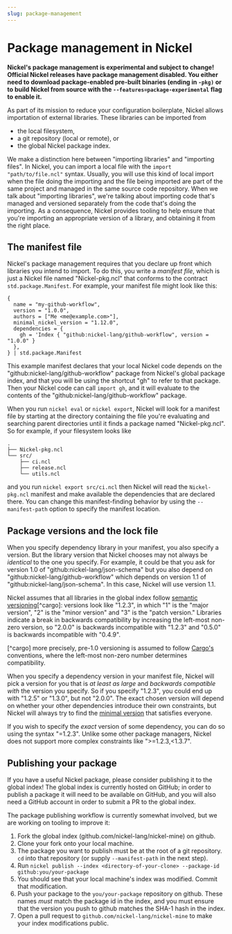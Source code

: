 ```yaml
---
slug: package-management
---
```


# Package management in Nickel

**Nickel's package management is experimental and subject to change! Official
Nickel releases have package management disabled. You either need to download
package-enabled pre-built binaries (ending in `-pkg)` or to build Nickel from
source with the `--features=package-experimental` flag to enable it.**

As part of its mission to reduce your configuration boilerplate, Nickel allows
importation of external libraries. These libraries can be imported from

- the local filesystem,
- a git repository (local or remote), or
- the global Nickel package index.

We make a distinction here between "importing libraries" and "importing files". In
Nickel, you can import a local file with the `import "path/to/file.ncl"` syntax.
Usually, you will use this kind of local import when the file doing the importing
and the file being imported are part of the same project and managed in the same
source code repository. When we talk about "importing libraries", we're talking
about importing code that's managed and versioned separately from the code
that's doing the importing. As a consequence, Nickel provides tooling to help
ensure that you're importing an appropriate version of a library, and obtaining
it from the right place.

## The manifest file

Nickel's package management requires that you declare up front which libraries
you intend to import. To do this, you write a *manifest file*, which is just
a Nickel file named "Nickel-pkg.ncl" that conforms to the contract
`std.package.Manifest`. For example, your manifest file might look like this:

```nickel
{
  name = "my-github-workflow",
  version = "1.0.0",
  authors = ["Me <me@example.com>"],
  minimal_nickel_version = "1.12.0",
  dependencies = {
    gh = 'Index { "github:nickel-lang/github-workflow", version = "1.0.0" }
  },
} | std.package.Manifest
```

This example manifest declares that your local Nickel code depends on the
"github:nickel-lang/github-workflow" package from Nickel's global package
index, and that you will be using the shortcut "gh" to refer to that package.
Then your Nickel code can call `import gh`, and it will evaluate to the contents
of the "github:nickel-lang/github-workflow" package.

When you run `nickel eval` or `nickel export`, Nickel will look for a manifest
file by starting at the directory containing the file you're evaluating and
searching parent directories until it finds a package named "Nickel-pkg.ncl".
So for example, if your filesystem looks like

```text
.
├── Nickel-pkg.ncl
└── src/
    ├── ci.ncl
    ├── release.ncl
    └── utils.ncl
```

and you run `nickel export src/ci.ncl` then Nickel will read the `Nickel-pkg.ncl`
manifest and make available the dependencies that are declared there.
You can change this manifest-finding behavior by using the `--manifest-path` option
to specify the manifest location.

## Package versions and the lock file

When you specify dependency library in your manifest, you also specify a version.
But the library version that Nickel chooses may not always be *identical* to
the one you specify. For example, it could be that you ask for
version 1.0 of "github:nickel-lang/json-schema" but you also depend on
"github:nickel-lang/github-workflow" which depends on version 1.1 of
"github:nickel-lang/json-schema". In this case, Nickel will use version 1.1.

Nickel assumes that all libraries in the global index follow
[semantic versioning](https://semver.org)[^cargo]: versions look
like "1.2.3", in which "1" is the "major version", "2" is the "minor version"
and "3" is the "patch version." Libraries indicate a break in backwards compatibility
by increasing the left-most non-zero version, so "2.0.0" is backwards incompatible
with "1.2.3" and "0.5.0" is backwards incompatible with "0.4.9".

[^cargo] more precisely, pre-1.0 versioning is assumed to follow
[Cargo's](https://doc.rust-lang.org/cargo/reference/manifest.html#the-version-field)
conventions, where the left-most non-zero number determines compatibility.

When you specify a dependency version in your manifest file, Nickel will pick a
version for you that is *at least as large* and *backwards compatible with* the
version you specify. So if you specify "1.2.3", you could end up with "1.2.5" or
"1.3.0", but not "2.0.0". The exact chosen version will depend on whether your other
dependencies introduce their own constraints, but Nickel will always try to find
the [minimal version](https://research.swtch.com/vgo-mvs) that satisfies everyone.

If you wish to specify the *exact* version of some dependency, you can do so
using the syntax "=1.2.3". Unlike some other package managers, Nickel does not
support more complex constraints like ">=1.2.3,<1.3.7".

<!-- TODO: write about the lock file -->

## Publishing your package

If you have a useful Nickel package, please consider publishing it to the global
index! The global index is currently hosted on GitHub; in order to publish a package
it will need to be available on GitHub, and you will also need a GitHub account
in order to submit a PR to the global index.

The package publishing workflow is currently somewhat involved, but we are working
on tooling to improve it:

1. Fork the global index (github.com/nickel-lang/nickel-mine) on github.
2. Clone your fork onto your local machine.
3. The package you want to publish must be at the root of a git repository.
   `cd` into that repository (or supply `--manifest-path` in the next step).
4. Run `nickel publish --index <directory-of-your-clone> --package-id github:you/your-package`
5. You should see that your local machine's index was modified. Commit that
  modification.
6. Push your package to the `you/your-package` repository on github. These
   names *must* match the package id in the index, and you must ensure that
   the version you push to github matches the SHA-1 hash in the index.
7. Open a pull request to `github.com/nickel-lang/nickel-mine` to make your
   index modifications public.
